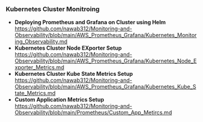 

### Kubernetes Cluster Monitroing ###
- **Deploying Prometheus and Grafana on Cluster using Helm** https://github.com/nawab312/Monitoring-and-Observability/blob/main/AWS_Prometheus_Grafana/Kubernetes_Monitoring_Observability.md
- **Kubernetes Cluster Node EXporter Setup** https://github.com/nawab312/Monitoring-and-Observability/blob/main/AWS_Prometheus_Grafana/Kubernetes_Node_Exporter_Metrics.md
- **Kubernetes Cluster Kube State Metrics Setup** https://github.com/nawab312/Monitoring-and-Observability/blob/main/AWS_Prometheus_Grafana/Kubernetes_Kube_State_Metrics.md
- **Custom Application Metrics Setup** https://github.com/nawab312/Monitoring-and-Observability/blob/main/Prometheus/Custom_App_Metircs.md

 
